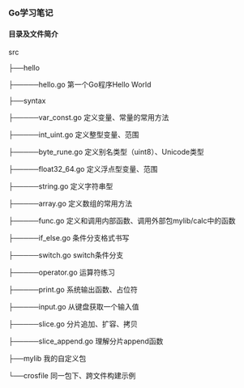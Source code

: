 ### Go学习笔记

#### 目录及文件简介

src

├──hello

├─────hello.go 第一个Go程序Hello World

├──syntax

├─────var_const.go 定义变量、常量的常用方法

├─────int_uint.go 定义整型变量、范围

├─────byte_rune.go 定义别名类型（uint8）、Unicode类型

├─────float32_64.go 定义浮点型变量、范围

├─────string.go 定义字符串型

├─────array.go 定义数组的常用方法

├─────func.go 定义和调用内部函数、调用外部包mylib/calc中的函数

├─────if_else.go 条件分支格式书写

├─────switch.go switch条件分支

├─────operator.go 运算符练习

├─────print.go 系统输出函数、占位符

├─────input.go 从键盘获取一个输入值

├─────slice.go 分片追加、扩容、拷贝

├─────slice_append.go 理解分片append函数

├──mylib 我的自定义包

└──crosfile 同一包下、跨文件构建示例

